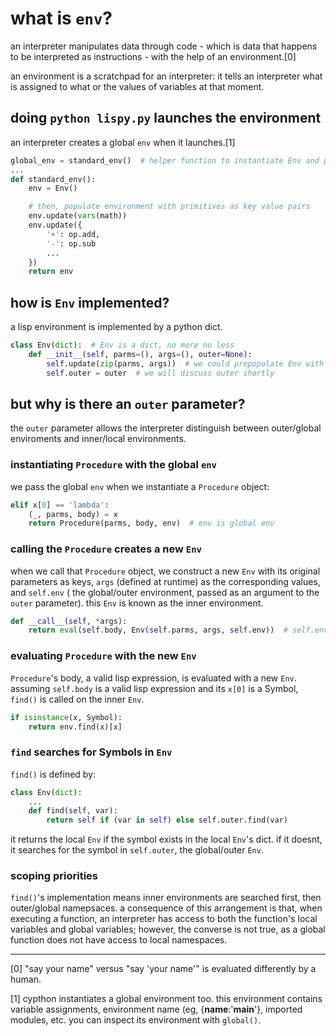 # what is `env`?
an interpreter manipulates data through code - which is data that happens to be interpreted as instructions - with the help of an environment.[0]

an environment is a scratchpad for an interpreter: it tells an interpreter what is assigned to what or the values of variables at that moment.

## doing `python lispy.py` launches the environment
an interpreter creates a global `env` when it launches.[1]

```python
global_env = standard_env()  # helper function to instantiate Env and populate it with primitives
...
def standard_env():
    env = Env()

    # then, populate environment with primitives as key value pairs
    env.update(vars(math))
    env.update({
        '+': op.add, 
        '-': op.sub
        ...      
    })
    return env
```

## how is `Env` implemented?
a lisp environment is implemented by a python dict.

```python
class Env(dict):  # Env is a dict, no more no less
    def __init__(self, parms=(), args=(), outer=None):
        self.update(zip(parms, args))  # we could prepopulate Env with primitives
        self.outer = outer  # we will discuss outer shortly
```
## but why is there an `outer` parameter?
the `outer` parameter allows the interpreter distinguish between outer/global enviroments and inner/local environments.

### instantiating `Procedure` with the global `env`
we pass the global `env` when we instantiate a `Procedure` object:
```python
elif x[0] == 'lambda':
    (_, parms, body) = x
    return Procedure(parms, body, env)  # env is global env
```

### calling the `Procedure` creates a new `Env`
when we call that `Procedure` object, we construct a new `Env` with its original parameters as keys, `args` (defined at runtime) as the corresponding values, and `self.env` ( the global/outer environment, passed as an argument to the `outer` parameter). this `Env` is known as the inner environment.
```python
def __call__(self, *args): 
    return eval(self.body, Env(self.parms, args, self.env))  # self.env is global/outer env, Env is the local/inner env
```

### evaluating `Procedure` with the new `Env`
`Procedure`'s body, a valid lisp expression, is evaluated with a new `Env`. assuming `self.body` is a valid lisp expression and its `x[0]` is a Symbol, `find()` is called on the inner `Env`.
```python
if isinstance(x, Symbol):
    return env.find(x)[x]
```

### `find` searches for Symbols in `Env`
`find()` is defined by:
```python
class Env(dict):
    ...
    def find(self, var):
        return self if (var in self) else self.outer.find(var)
```
it returns the local `Env` if the symbol exists in the local `Env`'s dict. if it doesnt, it searches for the symbol in `self.outer`, the global/outer `Env`.

### scoping priorities
`find()`'s implementation means inner environments are searched first, then outer/global namepsaces. a consequence of this arrangement is that, when executing a function, an interpreter has access to both the function's local variables and global variables; however, the converse is not true, as a global function does not have access to local namespaces.

---
[0] "say your name" versus "say 'your name'" is evaluated differently by a human.

[1] cypthon instantiates a global environment too. this environment contains variable assignments, environment name (eg, {__name__:'__main__'}, imported modules, etc. you can inspect its environment with `global()`.